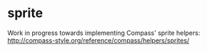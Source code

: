 sprite
=====

Work in progress towards implementing Compass' sprite helpers: http://compass-style.org/reference/compass/helpers/sprites/
